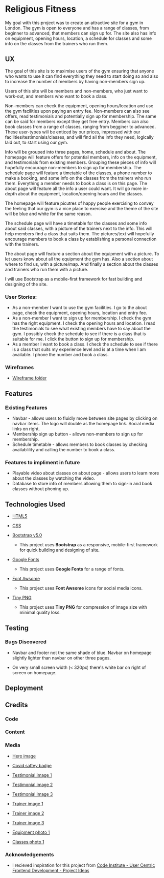 # Religious Fitness

My goal with this project was to create an attractive site for a gym in London.
The gym is open to everyone and has a range of classes, from beginner to advanced, that members can sign up for.
The site also has info on equipment, opening hours, location, a schedule for classes and some info on the classes from the trainers who run them.

## UX

The goal of this site is to maximise users of the gym ensuring that anyone who wants to use it can find everything they need to start doing so and also to increase the number of members by having
non-members sign up.

Users of this site will be members and non-members, who just want to work-out, and members who want to book a class.

Non-members can check the equipment, opening hours/location and use the gym facilities upon paying an entry fee. 
Non-members can also see offers, read testimonials and potentially sign up for membership.
The same can be said for members except they get free entry. 
Members can also book classes from a range of classes, ranging from begginer to advanced. 
These user-types will be enticed by our prices, impressed with our facilities/testimonials/classes, and will find all the info they need, logically laid out, to start using our gym.

Info will be grouped into three pages, home, schedule and about. The homepage will feature offers for potential members,
info on the equipment, and testimonials from existing members. Grouping these pieces of info will hopefully encourage non-members to sign up for membership.
The schedule page will feature a timetable of the classes, a phone number to make a booking, and some info on the classes from the trainers who run them.
Everything a member needs to book a class is on this page.
The about page will feature all the info a user could want. It will go more in-depth about the equipment, location/opening hours and the classes.

The homepage will feature picutres of happy people exercising to convey the feeling that our gym is a nice place to exercise
and the theme of the site will be blue and white for the same reason.

The schedule page will have a timetable for the classes and some info about said classes, with a picture of the trainers next to the info.
This will help members find a class that suits them. The pictures/text will hopefully encourage members to book a class by establishing a personal connection with the trainers.

The about page will feature a section about the equipment with a picture. To let users know about all the equipment the gym has.
Also a section about where to find us, with a picture/map.
And finally a section about the classes and trainers who run them with a picture.

I will use Bootstrap as a mobile-first framework for fast building and designing of the site.

### User Stories:
- As a non-member I want to use the gym facilities. I go to the about page, check the equipment, opening hours, location and entry fee.
- As a non-member I want to sign up for membership. I check the gym has the right equipment. I check the opening hours and location. 
I read the testimonials to see what existing members have to say about the gym. I possibly check the schedule to see if there is a class that is suitable for me. 
I click the button to sign up for membership.
- As a member I want to book a class. I check the schedule to see if there is a class that suits my experience level and is at a time when I am available.
I phone the number and book a class.

### Wireframes

- [Wireframe folder](/assets/wireframes)

## Features
### Existing Features
- Navbar - allows users to fluidly move between site pages by clicking on navbar items. The logo will double as the homepage link. Social media links on right.
- Membership sign up button - allows non-members to sign up for membership.
- Schedule timetable - allows members to book classes by checking availablility and calling the number to book a class.

### Features to impliment in future
- Playable video about classes on about page - allows users to learn more about the classes by watching the video.
- Database to store info of members allowing them to sign-in and book classes without phoning up.

## Technologies Used

- [HTML5](https://en.wikipedia.org/wiki/HTML5)

- [CSS](https://en.wikipedia.org/wiki/CSS)

- [Bootstrap v5.0](https://getbootstrap.com/)
    - This project uses **Bootstrap** as a responsive, mobile-first framework for quick building and designing of site.

- [Google Fonts](https://fonts.google.com/)
    - This project uses **Google Fonts** for a range of fonts.

- [Font Awsome](https://fontawesome.com/)
    - This project uses **Font Awsome** icons for social media icons.

- [Tiny PNG](https://tinypng.com/)
    - This project uses **Tiny PNG** for compression of image size with minimal quality loss.

## Testing

### Bugs Discovered

- Navbar and footer not the same shade of blue. Navbar on homepage slightly lighter than navbar on other three pages.

- On very small screen width (< 320px) there's white bar on right of screen on homepage.

## Deployment

## Credits

### Code

### Content

### Media

- [Hero image](https://unsplash.com/photos/CQfNt66ttZM)

- [Covid saftey badge](https://www.healthmates.com.au/wp-content/uploads/2020/06/COVID_Safe_Badge_Digital.png)

- [Testimonial image 1](https://unsplash.com/photos/PcBbrjiShAk)

- [Testimonial image 2](https://unsplash.com/photos/dr0TJa-zYQo)

- [Testimonial image 3](https://unsplash.com/photos/hDuzP7wZl3Y)

- [Trainer image 1](https://unsplash.com/photos/5MrFxXKzZ_o)

- [Trainer image 2](https://unsplash.com/photos/kTg9Am_DNoE)

- [Trainer image 3](https://unsplash.com/photos/6mRfNloPHlc)

- [Equipment photo 1](https://unsplash.com/photos/XKimW0pke6w)

- [Classes photo 1](https://unsplash.com/photos/pFyKRmDiWEA)

### Acknowledgements

- I recieved inspiration for this project from [Code Institute - User Centric Frontend Development - Project Ideas](https://learn.codeinstitute.net/courses/course-v1:codeinstitute+FE+2017_T3/courseware/c75714c9636b4cf59120d60acbec6ffd/f851a16813f14b3aae7bd1e6560443cd/)
